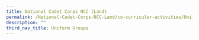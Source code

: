 ```yaml
---
title: National Cadet Corps NCC (Land)
permalink: /National-Cadet-Corps-NCC-Land/co-curricular-activities/Uniform-Groups/permalink
description: ""
third_nav_title: Uniform Groups
---
```


